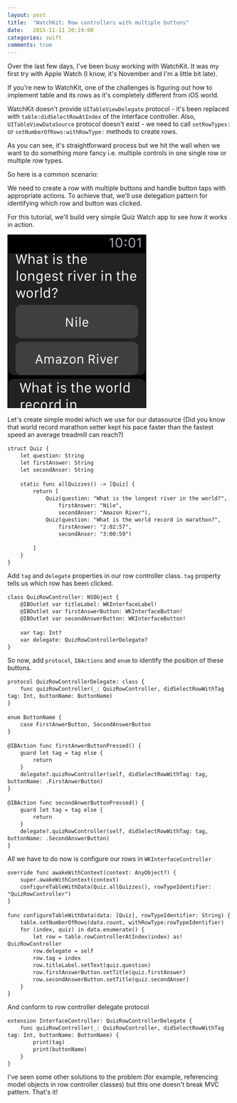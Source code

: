 ```yaml
---
layout: post
title:  "WatchKit: Row controllers with multiple buttons"
date:   2015-11-11 20:19:00
categories: swift
comments: true
---
```


Over the last few days, I've been busy working with WatchKit. It was my first
try with Apple Watch (I know, it's November and I'm a little bit late).

If you're new to WatchKit, one of the challenges is figuring out how to
implement table and its rows as it's completely different
from iOS world.

WatchKit doesn't provide `UITableViewDelegate` protocol - it's been
replaced with `table:didSelectRowAtIndex` of the interface controller.
Also, `UITableViewDataSource` protocol doesn't exist - we need to call `setRowTypes:` or
`setNumberOfRows:withRowType:` methods to create rows.

As you can see, it's straightforward process but we hit the wall when we want
to do something more fancy i.e. multiple controls in one single row or multiple
row types.


So here is a common scenario:

We need to create a row with multiple buttons and handle button taps with appropriate
actions. To achieve that, we'll use delegation pattern for identifying which
row and button was clicked.


For this tutorial, we'll build very simple Quiz Watch app to see how it works in action.


![Alt text](/images/01.png)


Let's create simple model which we use for our datasource
(Did you know that world record marathon setter kept his pace faster than the
fastest speed an average treadmill can reach?)

    struct Quiz {
        let question: String
        let firstAnswer: String
        let secondAnser: String

        static func allQuizzes() -> [Quiz] {
            return [
                Quiz(question: "What is the longest river in the world?",
                    firstAnswer: "Nile",
                    secondAnser: "Amazon River"),
                Quiz(question: "What is the world record in marathon?",
                    firstAnswer: "2:02:57",
                    secondAnser: "3:00:59")

            ]
        }
    }

Add `tag` and `delegate` properties in our row controller class. `tag` property
tells us which row has been clicked.

    class QuizRowController: NSObject {
        @IBOutlet var titleLabel: WKInterfaceLabel!
        @IBOutlet var firstAnswerButton: WKInterfaceButton!
        @IBOutlet var secondAnswerButton: WKInterfaceButton!

        var tag: Int?
        var delegate: QuizRowControllerDelegate?
    }

So now, add `protocol`, `IBActions` and `enum` to identify
the position of these buttons.

    protocol QuizRowControllerDelegate: class {
        func quizRowController(_: QuizRowController, didSelectRowWithTag tag: Int, buttonName: ButtonName)
    }

    enum ButtonName {
        case FirstAnwerButton, SecondAnswerButton
    }

    @IBAction func firstAnwerButtonPressed() {
        guard let tag = tag else {
            return
        }
        delegate?.quizRowController(self, didSelectRowWithTag: tag, buttonName: .FirstAnwerButton)
    }

    @IBAction func secondAnwerButtonPressed() {
        guard let tag = tag else {
            return
        }
        delegate?.quizRowController(self, didSelectRowWithTag: tag, buttonName: .SecondAnswerButton)
    }

All we have to do now is configure our rows in `WKInterfaceController`

    override func awakeWithContext(context: AnyObject?) {
        super.awakeWithContext(context)
        configureTableWithData(Quiz.allQuizzes(), rowTypeIdentifier: "QuizRowController")
    }

    func configureTableWithData(data: [Quiz], rowTypeIdentifier: String) {
        table.setNumberOfRows(data.count, withRowType:rowTypeIdentifier)
        for (index, quiz) in data.enumerate() {
            let row = table.rowControllerAtIndex(index) as! QuizRowController
            row.delegate = self
            row.tag = index
            row.titleLabel.setText(quiz.question)
            row.firstAnswerButton.setTitle(quiz.firstAnswer)
            row.secondAnswerButton.setTitle(quiz.secondAnser)
        }
    }


And conform to row controller delegate protocol

    extension InterfaceController: QuizRowControllerDelegate {
        func quizRowController(_: QuizRowController, didSelectRowWithTag tag: Int, buttonName: ButtonName) {
            print(tag)
            print(buttonName)
        }
    }


I've seen some other solutions to the problem (for example, referencing model objects in row
controller classes) but this one doesn't break MVC pattern. That's it!
